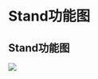 # Stand功能图

## Stand功能图

![](https://docs.hzz.im/\~gitbook/image?url=https%3A%2F%2F1382592200-files.gitbook.io%2F%7E%2Ffiles%2Fv0%2Fb%2Fgitbook-x-prod.appspot.com%2Fo%2Fspaces%252F7YXEHggLzaiKwZjRSOD4%252Fuploads%252F2cP1NFGCdaVKsJY89TbV%252FStand%25200.84.1%25E5%258A%259F%25E8%2583%25BD%25E5%25B1%2595%25E7%25A4%25BA%25E4%25B8%258E%25E6%25A0%2587%25E6%25B3%25A8%2520By%25E7%25BA%25A2%25E4%25B8%25AD.png%3Falt%3Dmedia%26token%3D44d7100f-0694-4355-a57a-d31b0e44df09\&width=768\&dpr=4\&quality=100\&sign=9135adb7\&sv=1)
